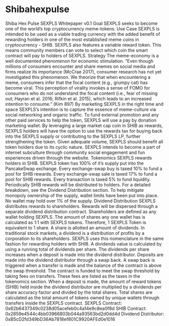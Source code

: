 # Shibahexpulse
Shiba Hex Pulse
SEXPLS Whitepaper v0.1
Goal
SEXPLS seeks to become one of the world’s top cryptocurrency meme-tokens. Use Case
SEXPLS is intended to be used as a viable trading currency with the added benefit of rewarding holders in one of the most established meme coins in cryptocurrency - SHIB. SEXPLS also features a variable reward token. This means community members can vote to select which coin the smart contract will pay to holders of SEXPLS.
Strategy
The meme-economy is a well documented phenomenon for economic stimulation.
“Even though millions of consumers encounter and share memes on social media and firms realize its importance (McCrae 2017), consumer research has not yet investigated this phenomenon. We theorize that when encountering a meme, consumers infer that the focal content (e.g., grumpy cat) has become viral. This perception of virality invokes a sense of FOMO for consumers who do not understand the focal content (i.e., fear of missing out; Hayran et al. 2016; Rifkin et al. 2015), which leads to an increased intention to consume.” (Kim 897)
By marketing SEXPLS in the right time and space SEXPLS’s intention is to capture the essence of meme-culture via social networking and organic traffic.
To fund external promotion and any other paid services to help the token, SEXPLS will use a pay by donation marketing wallet. By leveraging a large market cap coin in SHIB as rewards, SEXPLS holders will have the option to use the rewards tax for buying back into the SEXPLS supply or contributing to the SEXPLS LP, further strengthening the token. Given adequate volume, SEXPLS should benefit all token holders due to its cyclic nature.
SEXPLS intends to become a part of internet subculture through community social engagement and fun experiences driven through the website.
Tokenomics
SEXPLS rewards holders in SHIB. SEXPLS token has 100% of it’s supply put into the PancakeSwap exchange. Every exchange-swap buy is taxed 10% to fund a pool for SHIB
rewards. Every exchange-swap sale is taxed 17% to fund a pool for SHIB rewards. Every transaction is taxed 5% to fund liquidity.
Periodically SHIB rewards will be distributed to holders. For a detailed breakdown, see the Dividend Distribution section.
To help mitigate monopoly ownership of the supply, wallet limits have been put into place. No wallet may hold over 1% of the supply.
Dividend Distribution SEXPLS distributes rewards to shareholders. Rewards will be dispersed through a separate dividend distribution contract. Shareholders are defined as any wallet holding SEXPLS. The amount of shares any one wallet has is calculated as 1:1 with SEXPLS tokens. Therefore, 1 SEXPLS Token is equivalent to 1 share.
A share is allotted an amount of dividends. In traditional stock markets, a dividend is a distribution of profits by a corporation to its shareholders. SEXPLS uses this nomenclature in the same fashion for rewarding holders with SHIB. A dividends value is calculated by using a running total of dividends per share.
The dividends per share increases when a deposit is made into the dividend distributor. Deposits are made into the dividend distributor through a swap back.
A swap back is triggered when a transfer is made and the balance of the contract is above the swap threshold. The contract is funded to meet the swap threshold by taking fees on transfers. These fees are listed as the taxes in the tokenomics section.
When a deposit is made, the amount of reward tokens (SHIB) held inside the dividend distributor are multiplied by a dividends per share accuracy factor and divided by the total shares.
Total shares are calculated as the total amount of tokens owned by unique wallets through transfers inside the SEXPLS contract.
SEXPLS Contract: 0x62b6437349c0238d05acefeb0c4a14e9c8ea0f8d SHIB Contract: 0x2859e4544c4bb03966803b044a93563bd2d0dd4d Dividend Distributor: 0xB5cD2fd349bD36Ab7818ef801C9920AFEd0e1016
